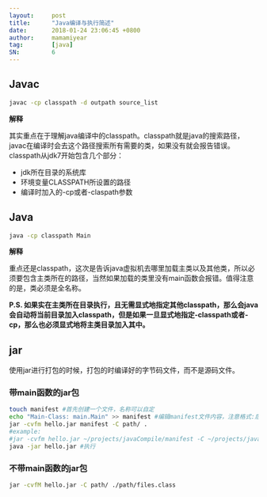 ```yaml
---
layout:     post
title:      "Java编译与执行简述"
date:       2018-01-24 23:06:45 +0800
author:     mamamiyear
tag:        [java]
SN:         6
---
```


## Javac

```sh
javac -cp classpath -d outpath source_list
```

**解释**

其实重点在于理解java编译中的classpath。classpath就是java的搜索路径，javac在编译时会去这个路径搜索所有需要的类，如果没有就会报告错误。classpath从jdk7开始包含几个部分：

- jdk所在目录的系统库
- 环境变量CLASSPATH所设置的路径
- 编译时加入的-cp或者-claspath参数

## Java

```sh
java -cp classpath Main
```

**解释**

重点还是classpath，这次是告诉java虚拟机去哪里加载主类以及其他类，所以必须要包含主类所在的路径，当然如果加载的类里没有main函数会报错。值得注意的是，类必须是全名称。

**P.S. 如果实在主类所在目录执行，且无需显式地指定其他classpath，那么会java会自动将当前目录加入classpath，但是如果一旦显式地指定-classpath或者-cp，那么也必须显式地将主类目录加入其中。**

## jar

使用jar进行打包的时候，打包的时编译好的字节码文件，而不是源码文件。

### 带main函数的jar包

```sh
touch manifest #首先创建一个文件，名称可以自定
echo "Main-Class: main.Main" >> manifest #编辑manifest文件内容，注意格式:后面有空格 后跟类全名。
jar -cvfm hello.jar manifest -C path/ .
#example:
#jar -cvfm hello.jar ~/projects/javaCompile/manifest -C ~/projects/javaCompile/out/ .
java -jar hello.jar #执行
```

### 不带main函数的jar包

```sh
jar -cvfM hello.jar -C path/ ./path/files.class
```

